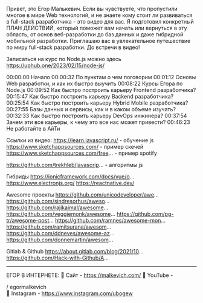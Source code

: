 Привет, это Егор Малькевич. Если вы чувствуете, что пропустили многое в мире Web технологий, и не знаете кому стоит ли развиваться в full-stack разработчика - это видео для вас. Я подготовил конкретный ПЛАН ДЕЙСТВИЙ, который поможет вам начать или вернуться в эту область, от основ веб-разработки до баз данных и даже гибридной мобильной разработки. Приглашаю вас в увлекательное путешествие по миру full-stack разработки. До встречи в видео!

Записаться на курс по Node.js можно здесь
https://uphub.one/2023/02/15/node-js/

00:00:00 Начало
00:00:32 По пунктам о чем поговорим
00:01:12 Основы Web разработки, и как их быстро выучить
00:08:22 Курсы Егора по Node.js
00:09:52 Как быстро построить карьеру Frontend разработчика?
00:15:47 Как быстро построить карьеру Backend разработчика?
00:25:54 Как быстро построить карьеру Hybrid Mobile разработчика?
00:27:55 Базы данных и сервисы, как и в каком объеме изучать?
00:32:33 Как быстро построить карьеру DevOps инжинера?
00:37:54 Зачем эти все карьеры, к чему это все нас может привести?
00:46:23 Не работайте в АйТи

Ссылки из видео:
https://learn.javascript.ru/ - обучение js
https://www.sketchappsources.com/ - пример скечей
https://www.sketchappsources.com/free... - пример spotify

https://github.com/trekhleb/javascrip... - алгоритмы js

Гибриды
https://ionicframework.com/docs/vue/o...
https://www.electronjs.org/
https://reactnative.dev/

Awesome проекты
https://github.com/unicodeveloper/awe...
https://github.com/sindresorhus/aweso...
https://github.com/rajikaimal/awesome...
https://github.com/veggiemonk/awesome...
https://github.com/pg-tr/awesome-post...
https://github.com/ramnes/awesome-mon...
https://github.com/ramitsurana/awesom...
https://github.com/ddneves/awesome-az...
https://github.com/donnemartin/awesom...

Gitlab & Github
https://about.gitlab.com/blog/2021/10...
https://github.com/Hack-with-Github/A...

______________________________

ЕГОР В ИНТЕРНЕТЕ: 
 🔹 Сайт - https://malkevich.com/
 🔹 YouTube -   

 / egormalkevich  
 🔹 Instagram - https://www.instagram.com/ubogew


